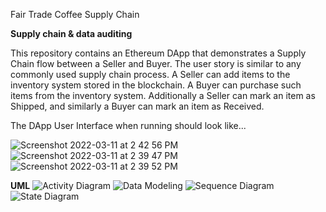 Fair Trade Coffee Supply Chain

<b>Supply chain & data auditing</b>

This repository contains an Ethereum DApp that demonstrates a Supply Chain flow between a Seller and Buyer. The user story is similar to any commonly used supply chain process. A Seller can add items to the inventory system stored in the blockchain. A Buyer can purchase such items from the inventory system. Additionally a Seller can mark an item as Shipped, and similarly a Buyer can mark an item as Received.

The DApp User Interface when running should look like...

![Screenshot 2022-03-11 at 2 42 56 PM](https://user-images.githubusercontent.com/98121796/157947189-db6a51e0-c57c-4585-afd1-b8862b0bf7fd.png)
![Screenshot 2022-03-11 at 2 39 47 PM](https://user-images.githubusercontent.com/98121796/157946911-05a52743-ca80-46a3-98fe-1dad2de45e5d.png)
![Screenshot 2022-03-11 at 2 39 52 PM](https://user-images.githubusercontent.com/98121796/157946956-b4c14885-e586-46f3-9795-a5f986275b24.png)

<b>UML</b>
![Activity Diagram](https://user-images.githubusercontent.com/98121796/157948179-51e72836-11c2-4601-b920-aaf554b94e38.png)
![Data Modeling](https://user-images.githubusercontent.com/98121796/157948180-b6fbb38d-7eb5-4d6f-a48e-aa7aa87fa0c3.png)
![Sequence Diagram](https://user-images.githubusercontent.com/98121796/157948181-1eeb5d9e-51dc-4288-84af-294564dd27a4.png)
![State Diagram](https://user-images.githubusercontent.com/98121796/157948183-6ee9a055-2b4f-4e77-b08e-a081552ed1aa.png)
